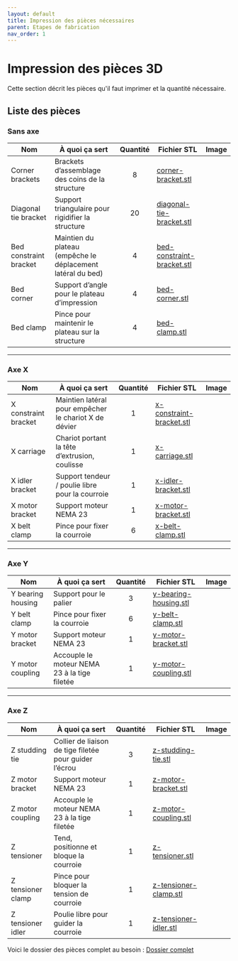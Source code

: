 ```yaml
---
layout: default
title: Impression des pièces nécessaires
parent: Etapes de fabrication
nav_order: 1
---
```


# Impression des pièces 3D

Cette section décrit les pièces qu'il faut imprimer et la quantité nécessaire.

## Liste des pièces

### Sans axe

| Nom                    | À quoi ça sert                                                    | Quantité | Fichier STL | Image |
|------------------------|--------------------------------------------------------------------|:--------:|-------------|-------|
| Corner brackets        | Brackets d’assemblage des coins de la structure                    |    8     |[corner-bracket.stl](../piece_3d/corner-bracket.stl)             |       |
| Diagonal tie bracket   | Support triangulaire pour rigidifier la structure                  |   20     |[diagonal-tie-bracket.stl](../piece_3d/diagonal-tie-bracket.stl)             |       |
| Bed constraint bracket | Maintien du plateau (empêche le déplacement latéral du bed)        |    4     |[bed-constraint-bracket.stl](../piece_3d/bed-constraint-bracket.stl)             |       |
| Bed corner             | Support d’angle pour le plateau d’impression                       |    4     |[bed-corner.stl](../piece_3d/bed-corner.stl)              |       |
| Bed clamp              | Pince pour maintenir le plateau sur la structure                   |    4     |[bed-clamp.stl](../piece_3d/bed-clamp.stl)             |       |

---

### Axe X

| Nom                  | À quoi ça sert                                                           | Quantité | Fichier STL | Image |
|----------------------|---------------------------------------------------------------------------|:--------:|-------------|-------|
| X constraint bracket | Maintien latéral pour empêcher le chariot X de dévier                     |    1     |[x-constraint-bracket.stl](../piece_3d/x-constraint-bracket.stl)             |       |
| X carriage           | Chariot portant la tête d’extrusion, coulisse                             |    1     |[x-carriage.stl](../piece_3d/x-carriage.stl)             |       |
| X idler bracket      | Support tendeur / poulie libre pour la courroie                           |    1     |[x-idler-bracket.stl](../piece_3d/x-idler-bracket.stl)             |       |
| X motor bracket      | Support moteur NEMA 23                                                    |    1     |[x-motor-bracket.stl](../piece_3d/x-motor-bracket.stl)             |       |
| X belt clamp         | Pince pour fixer la courroie                                              |    6     |[x-belt-clamp.stl](../piece_3d/x-belt-clamp.stl)             |       |

---

### Axe Y

| Nom                 | À quoi ça sert                                                         | Quantité | Fichier STL | Image |
|---------------------|-------------------------------------------------------------------------|:--------:|-------------|-------|
| Y bearing housing   | Support pour le palier                                                  |    3     |[y-bearing-housing.stl](../piece_3d/y-bearing-housing.stl)             |       |
| Y belt clamp        | Pince pour fixer la courroie                                            |    6     |[y-belt-clamp.stl](../piece_3d/y-belt-clamp.stl)             |       |
| Y motor bracket     | Support moteur NEMA 23                                                  |    1     |[y-motor-bracket.stl](../piece_3d/y-motor-bracket.stl)             |       |
| Y motor coupling    | Accouple le moteur NEMA 23 à la tige filetée                            |    1     |[y-motor-coupling.stl](../piece_3d/y-motor-coupling.stl)             |       |

---

### Axe Z

| Nom                  | À quoi ça sert                                                              | Quantité | Fichier STL | Image |
|----------------------|------------------------------------------------------------------------------|:--------:|-------------|-------|
| Z studding tie       | Collier de liaison de tige filetée pour guider l’écrou                       |    3     |[z-studding-tie.stl](../piece_3d/z-studding-tie.stl)             |       |
| Z motor bracket      | Support moteur NEMA 23                                                       |    1     |[z-motor-bracket.stl](../piece_3d/z-motor-bracket.stl)             |       |
| Z motor coupling     | Accouple le moteur NEMA 23 à la tige filetée                                 |    1     |[z-motor-coupling.stl](../piece_3d/z-motor-coupling.stl)             |       |
| Z tensioner          | Tend, positionne et bloque la courroie                                       |    1     |[z-tensioner.stl](../piece_3d/z-tensioner.stl)             |       |
| Z tensioner clamp    | Pince pour bloquer la tension de courroie                                    |    1     |[z-tensioner-clamp.stl](../piece_3d/z-tensioner-clamp.stl)             |       |
| Z tensioner idler    | Poulie libre pour guider la courroie                                         |    1     |[z-tensioner-idler.stl](../piece_3d/z-tensioner-idler.stl)             |       |

Voici le dossier des pièces complet au besoin : [Dossier complet](piece_3d/Reprap-cartesian-bot-1.0.5.zip)

